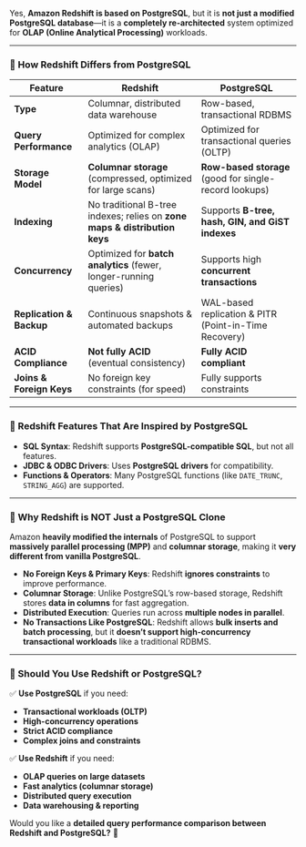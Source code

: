Yes, **Amazon Redshift is based on PostgreSQL**, but it is **not just a modified PostgreSQL database**—it is a **completely re-architected** system optimized for **OLAP (Online Analytical Processing)** workloads.  

---

### **🔹 How Redshift Differs from PostgreSQL**
| **Feature** | **Redshift** | **PostgreSQL** |
|------------|-------------|---------------|
| **Type** | Columnar, distributed data warehouse | Row-based, transactional RDBMS |
| **Query Performance** | Optimized for complex analytics (OLAP) | Optimized for transactional queries (OLTP) |
| **Storage Model** | **Columnar storage** (compressed, optimized for large scans) | **Row-based storage** (good for single-record lookups) |
| **Indexing** | No traditional B-tree indexes; relies on **zone maps & distribution keys** | Supports **B-tree, hash, GIN, and GiST indexes** |
| **Concurrency** | Optimized for **batch analytics** (fewer, longer-running queries) | Supports high **concurrent transactions** |
| **Replication & Backup** | Continuous snapshots & automated backups | WAL-based replication & PITR (Point-in-Time Recovery) |
| **ACID Compliance** | **Not fully ACID** (eventual consistency) | **Fully ACID compliant** |
| **Joins & Foreign Keys** | No foreign key constraints (for speed) | Fully supports constraints |

---

### **🔹 Redshift Features That Are Inspired by PostgreSQL**
- **SQL Syntax**: Redshift supports **PostgreSQL-compatible SQL**, but not all features.  
- **JDBC & ODBC Drivers**: Uses **PostgreSQL drivers** for compatibility.  
- **Functions & Operators**: Many PostgreSQL functions (like `DATE_TRUNC`, `STRING_AGG`) are supported.  

---

### **🔹 Why Redshift is NOT Just a PostgreSQL Clone**
Amazon **heavily modified the internals** of PostgreSQL to support **massively parallel processing (MPP)** and **columnar storage**, making it **very different from vanilla PostgreSQL**.  

- **No Foreign Keys & Primary Keys**: Redshift **ignores constraints** to improve performance.  
- **Columnar Storage**: Unlike PostgreSQL’s row-based storage, Redshift stores **data in columns** for fast aggregation.  
- **Distributed Execution**: Queries run across **multiple nodes in parallel**.  
- **No Transactions Like PostgreSQL**: Redshift allows **bulk inserts and batch processing**, but it **doesn’t support high-concurrency transactional workloads** like a traditional RDBMS.  

---

### **🔹 Should You Use Redshift or PostgreSQL?**
✅ **Use PostgreSQL** if you need:
- **Transactional workloads (OLTP)**
- **High-concurrency operations**
- **Strict ACID compliance**  
- **Complex joins and constraints**  

✅ **Use Redshift** if you need:
- **OLAP queries on large datasets**
- **Fast analytics (columnar storage)**
- **Distributed query execution**
- **Data warehousing & reporting**  

Would you like a **detailed query performance comparison between Redshift and PostgreSQL?** 🚀
